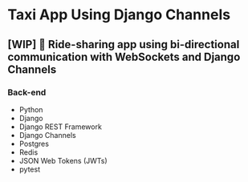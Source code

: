 # Taxi App Using Django Channels
## [WIP] 🚧  Ride-sharing app using bi-directional communication with WebSockets and Django Channels
### Back-end
- Python
- Django
- Django REST Framework
- Django Channels
- Postgres
- Redis
- JSON Web Tokens (JWTs)
- pytest

